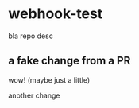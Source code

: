 # webhook-test
bla repo desc

## a fake change from a PR
wow! (maybe just a little)

another change
